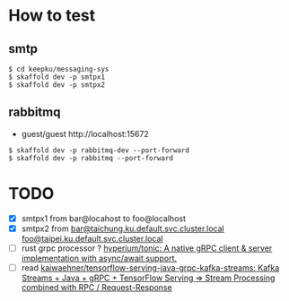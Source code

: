 # How to test

## smtp

```
$ cd keepku/messaging-sys
$ skaffold dev -p smtpx1
$ skaffold dev -p smtpx2
```
## rabbitmq

- guest/guest http://localhost:15672 

```
$ skaffold dev -p rabbitmq-dev --port-forward
$ skaffold dev -p rabbitmq --port-forward
```

# TODO

- [x] smtpx1 from bar@locahost to foo@localhost
- [x] smtpx2 from bar@taichung.ku.default.svc.cluster.local foo@taipei.ku.default.svc.cluster.local
- [ ] rust grpc processor ? [hyperium/tonic: A native gRPC client & server implementation with async/await support.](https://github.com/hyperium/tonic)
- [ ] read [kaiwaehner/tensorflow-serving-java-grpc-kafka-streams: Kafka Streams + Java + gRPC + TensorFlow Serving => Stream Processing combined with RPC / Request-Response](https://github.com/kaiwaehner/tensorflow-serving-java-grpc-kafka-streams)